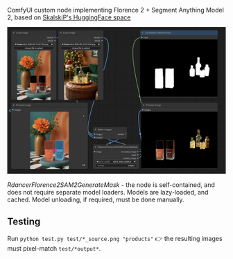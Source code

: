 ComfyUI custom node implementing Florence 2 + Segment Anything Model 2, based on [SkalskiP's HuggingFace space](https://huggingface.co/spaces/SkalskiP/florence-sam)

![sample workflow](workflows/workflow.png)

*RdancerFlorence2SAM2GenerateMask* - the node is self-contained, and does not require separate model loaders. Models are lazy-loaded, and cached. Model unloading, if required, must be done manually.

## Testing

Run `python test.py test/*_source.png "products"` 👉 the resulting images must pixel-match `test/*output*`.
